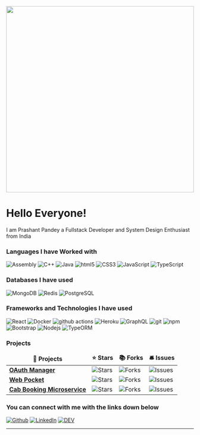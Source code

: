 <!--
**b2pacific/b2pacific** is a ✨ _special_ ✨ repository because its `README.md` (this file) appears on your GitHub profile.

Here are some ideas to get you started:

- 🔭 I’m currently working on ...
- 🌱 I’m currently learning ...
- 👯 I’m looking to collaborate on ...
- 🤔 I’m looking for help with ...
- 💬 Ask me about ...
- 📫 How to reach me: ...
- 😄 Pronouns: ...
- ⚡ Fun fact: ...
-->

<!-- ![Alt Text](https://media.tenor.com/images/5ee4bcfdaaaef2c41f755a986c3b5c2f/tenor.gif) -->

<img src="https://media.tenor.com/images/311230239f9f4a1a34cd901606e153ce/tenor.gif" width="100%" height="500" />

<h1>Hello Everyone!</h1>

<p>I am Prashant Pandey a Fullstack Developer and System Design Enthusiast from India</p>
<h3>Languages I have Worked with</h3>
<p>
<img alt="Assembly" src="https://img.shields.io/badge/-Assembly Language-0a0a0a?style=flat-square&logo=assembly&logoColor=white" />
<img alt="C++" src="https://img.shields.io/badge/-C++-00599c?style=flat-square&logo=c++&logoColor=white" />
<img alt="Java" src="https://img.shields.io/badge/-Java-007396?style=flat-square&logo=java&logoColor=white" />
<img alt="html5" src="https://img.shields.io/badge/-HTML5-E34F26?style=flat-square&logo=html5&logoColor=white" />
<img alt="CSS3" src="https://img.shields.io/badge/-CSS3-264de4?style=flat-square&logo=css3&logoColor=white" />
<img alt="JavaScript" src="https://img.shields.io/badge/-JavaScript-f7df1e?style=flat-square&logo=javascript&logoColor=white" />
<img alt="TypeScript" src="https://img.shields.io/badge/-TypeScript-007ACC?style=flat-square&logo=typescript&logoColor=white" />
</p>
<h3>Databases I have used</h3>
<p> 
<img alt="MongoDB" src="https://img.shields.io/badge/-MongoDB-13aa52?style=flat-square&logo=mongodb&logoColor=white" />
<img alt="Redis" src="https://img.shields.io/badge/-Redis-dc382d?style=flat-square&logo=redis&logoColor=white" />
<img alt="PostgreSQL" src="https://img.shields.io/badge/-PostgreSQL-31648c?style=flat-square&logo=postgresql&logoColor=white" />
</p>
<h3>Frameworks and Technologies I have used</h3>
<p>
<img alt="React" src="https://img.shields.io/badge/-React-45b8d8?style=flat-square&logo=react&logoColor=white" />
<img alt="Docker" src="https://img.shields.io/badge/-Docker-46a2f1?style=flat-square&logo=docker&logoColor=white" />
<img alt="github actions" src="https://img.shields.io/badge/-Github_Actions-2088FF?style=flat-square&logo=github-actions&logoColor=white" />
<img alt="Heroku" src="https://img.shields.io/badge/-Heroku-430098?style=flat-square&logo=heroku&logoColor=white" />
<img alt="GraphQL" src="https://img.shields.io/badge/-GraphQL-E10098?style=flat-square&logo=graphql&logoColor=white" />
<img alt="git" src="https://img.shields.io/badge/-Git-F05032?style=flat-square&logo=git&logoColor=white" />
<img alt="npm" src="https://img.shields.io/badge/-NPM-CB3837?style=flat-square&logo=npm&logoColor=white" />
<img alt="Bootstrap" src="https://img.shields.io/badge/-Bootstrap-7952b3?style=flat-square&logo=bootstrap&logoColor=white" />
<img alt="Nodejs" src="https://img.shields.io/badge/-Nodejs-43853d?style=flat-square&logo=Node.js&logoColor=white" />
<img alt="TypeORM" src="https://img.shields.io/badge/-typeorm-ef4124?style=flat-square&logo=typeORM&logoColor=white" />
</p>
<h3>Projects</h3>
<table>
  <thead align="center">
    <tr border: none;>
      <td><b>🎁 Projects</b></td>
      <td><b>⭐ Stars</b></td>
      <td><b>📚 Forks</b></td>
      <td><b>🛎 Issues</b></td>
    </tr>
  </thead>
  <tbody>
    <tr>
      <td><a href="https://github.com/b2pacific/OAuth_Manager"><b>OAuth Manager</b></a></td>
      <td><img alt="Stars" src="https://img.shields.io/github/stars/b2pacific/OAuth_Manager?style=flat-square&labelColor=343b41"/></td>
      <td><img alt="Forks" src="https://img.shields.io/github/forks/b2pacific/OAuth_Manager?style=flat-square&labelColor=343b41"/></td>
      <td><img alt="Issues" src="https://img.shields.io/github/issues/b2pacific/OAuth_Manager?style=flat-square&labelColor=343b41"/></td>
    </tr>
    <tr>
      <td><a href="https://github.com/b2pacific/WebPocket"><b>Web Pocket</b></a></td>
      <td><img alt="Stars" src="https://img.shields.io/github/stars/b2pacific/WebPocket?style=flat-square&labelColor=343b41"/></td>
      <td><img alt="Forks" src="https://img.shields.io/github/forks/b2pacific/WebPocket?style=flat-square&labelColor=343b41"/></td>
      <td><img alt="Issues" src="https://img.shields.io/github/issues/b2pacific/WebPocket?style=flat-square&labelColor=343b41"/></td>
    </tr>
    <tr>
      <td><a href="https://github.com/b2pacific/trip_booking"><b>Cab Booking Microservice</b></a></td>
      <td><img alt="Stars" src="https://img.shields.io/github/stars/b2pacific/trip_booking?style=flat-square&labelColor=343b41"/></td>
      <td><img alt="Forks" src="https://img.shields.io/github/forks/b2pacific/trip_booking?style=flat-square&labelColor=343b41"/></td>
      <td><img alt="Issues" src="https://img.shields.io/github/issues/b2pacific/trip_booking?style=flat-square&labelColor=343b41"/></td>
    </tr>
  </tbody>
</table>

<h3>You can connect with me with the links down below</h3>
<p><a href="https://github.com/b2pacific" target="_blank"><img alt="Github" src="https://img.shields.io/badge/GitHub-%2312100E.svg?&style=for-the-badge&logo=Github&logoColor=white" /></a> <a href="https://www.linkedin.com/in/prashant-pandey-3545aa1ab/" target="_blank"><img alt="LinkedIn" src="https://img.shields.io/badge/linkedin-%230077B5.svg?&style=for-the-badge&logo=linkedin&logoColor=white" /></a> <a href="https://dev.to/b2pacific" target="_blank"><img alt="DEV" src="https://img.shields.io/badge/DEV-0A0A0A.svg?&style=for-the-badge&logo=dev.to&logoColor=white" /></a> 
</p>

---
